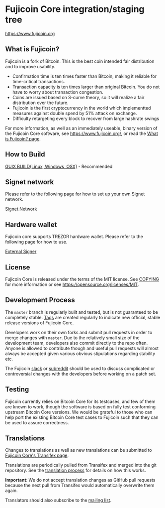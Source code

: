 Fujicoin Core integration/staging tree
=====================================

https://www.fujicoin.org

What is Fujicoin?
----------------

Fujicoin is a fork of Bitcoin. This is the best coin intended fair distribution and to improve usability.

 - Confirmation time is ten times faster than Bitcoin, making it reliable for time-critical transactions.
 - Transaction capacity is ten times larger than original Bitcoin. You do not have to worry about transaction congestion.
 - Coins are issued based on S-curve theory, so it will realize a fair distribution over the future.
 - Fujicoin is the first cryptocurrency in the world which implementted measures against double spend by 51% attack on exchange.
 - Difficulty retargeting every block to recover from large hashrate swings


For more information, as well as an immediately useable, binary version of
the Fujicoin Core software, see https://www.fujicoin.org/, or read the
[What is Fujicoin? page](https://www.fujicoin.org/en/what_is_fujicoin).

How to Build
------------

[GUIX BUILD(Linux, Windows, OSX)](./contrib/guix/README.md) - Recommended

Signet network
--------------
Please refer to the following page for how to set up your own Signet network.

[Signet Network](./doc/signet.md)

Hardware wallet
---------------

Fujicoin core supports TREZOR hardware wallet. Please refer to the following page for how to use.

[External Signer](./doc/external-signer.md)

License
-------

Fujicoin Core is released under the terms of the MIT license. See [COPYING](COPYING) for more
information or see https://opensource.org/licenses/MIT.

Development Process
-------------------

The `master` branch is regularly built and tested, but is not guaranteed to be
completely stable. [Tags](https://github.com/fujicoin/fujicoin/tags) are created
regularly to indicate new official, stable release versions of Fujicoin Core.

Developers work on their own forks and submit pull requests in order to merge
changes with `master`. Due to the relatively small size of the development team,
developers also commit directly to the repo often. Anyone is allowed to contribute
though and useful pull requests will almost always be accepted given various
obvious stipulations regarding stability etc. 

The Fujicoin [slack](http://slack.fujicoin.org/) or [subreddit](https://reddit.com/r/fujicoin)
should be used to discuss complicated or controversial changes with the developers 
before working on a patch set.

Testing
-------

Fujicoin currently relies on Bitcoin Core for its testcases, and few of them are
known to work, though the software is based on fully test conforming upstream 
Bitcoin Core versions. We would be grateful to those who can help port the existing
Bitcoin Core test cases to Fujicoin such that they can be used to assure correctness.

Translations
------------

Changes to translations as well as new translations can be submitted to
[Fujicoin Core's Transifex page](https://www.transifex.com/bitcoin/bitcoin/).

Translations are periodically pulled from Transifex and merged into the git repository. See the
[translation process](doc/translation_process.md) for details on how this works.

**Important**: We do not accept translation changes as GitHub pull requests because the next
pull from Transifex would automatically overwrite them again.

Translators should also subscribe to the [mailing list](https://groups.google.com/forum/#!forum/bitcoin-translators).
